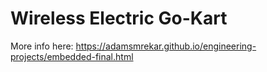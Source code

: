 # Wireless Electric Go-Kart

More info here: https://adamsmrekar.github.io/engineering-projects/embedded-final.html
